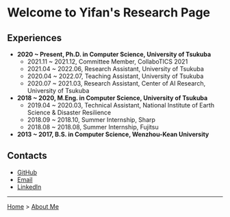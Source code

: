# Welcome to Yifan's Research Page

## Experiences

- **2020 ~ Present, Ph.D. in Computer Science, University of Tsukuba**
  - 2021.11 ~ 2021.12, Committee Member, CollaboTICS 2021
  - 2021.04 ~ 2022.06, Research Assistant, University of Tsukuba
  - 2020.04 ~ 2022.07, Teaching Assistant, University of Tsukuba
  - 2020.07 ~ 2021.03, Research Assistant, Center of AI Research, University of Tsukuba
- **2018 ~ 2020, M.Eng. in Computer Science, University of Tsukuba**
  - 2019.04 ~ 2020.03, Technical Assistant, National Institute of Earth Science & Disaster Resilience
  - 2018.09 ~ 2018.10, Summer Internship, Sharp
  - 2018.08 ~ 2018.08, Summer Internship, Fujitsu
- **2013 ~ 2017, B.S. in Computer Science, Wenzhou-Kean University**

## Contacts

<ul class="link">
  <li><a href="https://github.com/Y1fanHE" rel="author"><i class="fab fa-github"></i> GitHub</a></li>
  <li><a href="mailto:he.yifan.xs@alumni.tsukuba.ac.jp" rel="external"><i class="fa fa-envelope" aria-hidden="true"></i> Email</a></li>
  <li><a href="https://www.linkedin.com/in/yifan-he-tsukuba" rel="external"><i class="fab fa-linkedin"></i> LinkedIn</a></li>
</ul>

---

[Home](/) > [About Me](/aboutme/)
